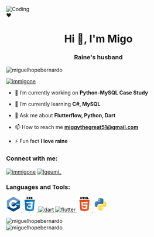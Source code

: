 <img align="right" alt="Coding" width="1000" src="[https://pbs.twimg.com/profile_banners/1617937116436246530/1704946216/1500x500](https://pbs.twimg.com/profile_banners/4012597518/1714498666/1500x500)">♥
<h1 align="center">Hi 👋, I'm Migo</h1>
<h3 align="center">Raine's husband</h3>

<p align="left"> <img src="https://komarev.com/ghpvc/?username=miguelhopebernardo&label=Mga%20stalker%20ko&color=0e75b6&style=flat-square" alt="miguelhopebernardo" /> </p>

<p align="left"> <a href="https://twitter.com/immigone" target="blank"><img src="https://img.shields.io/twitter/follow/immigone?logo=twitter&style=for-the-badge" alt="immigone" /></a> </p>

- 🔭 I’m currently working on **Python-MySQL Case Study**

- 🌱 I’m currently learning **C#, MySQL**

- 💬 Ask me about **Flutterflow, Python, Dart**

- 📫 How to reach me **miggythegreat51@gmail.com**

- ⚡ Fun fact **I love raine**

<h3 align="left">Connect with me:</h3>
<p align="left">
<a href="https://twitter.com/immigone" target="blank"><img align="center" src="https://raw.githubusercontent.com/rahuldkjain/github-profile-readme-generator/master/src/images/icons/Social/twitter.svg" alt="immigone" height="30" width="40" /></a>
<a href="https://instagram.com/lgeumi_" target="blank"><img align="center" src="https://raw.githubusercontent.com/rahuldkjain/github-profile-readme-generator/master/src/images/icons/Social/instagram.svg" alt="lgeumi_" height="30" width="40" /></a>
</p>

<h3 align="left">Languages and Tools:</h3>
<p align="left"> <a href="https://www.w3schools.com/cpp/" target="_blank" rel="noreferrer"> <img src="https://raw.githubusercontent.com/devicons/devicon/master/icons/cplusplus/cplusplus-original.svg" alt="cplusplus" width="40" height="40"/> </a> <a href="https://www.w3schools.com/css/" target="_blank" rel="noreferrer"> <img src="https://raw.githubusercontent.com/devicons/devicon/master/icons/css3/css3-original-wordmark.svg" alt="css3" width="40" height="40"/> </a> <a href="https://dart.dev" target="_blank" rel="noreferrer"> <img src="https://www.vectorlogo.zone/logos/dartlang/dartlang-icon.svg" alt="dart" width="40" height="40"/> </a> <a href="https://flutter.dev" target="_blank" rel="noreferrer"> <img src="https://www.vectorlogo.zone/logos/flutterio/flutterio-icon.svg" alt="flutter" width="40" height="40"/> </a> <a href="https://www.w3.org/html/" target="_blank" rel="noreferrer"> <img src="https://raw.githubusercontent.com/devicons/devicon/master/icons/html5/html5-original-wordmark.svg" alt="html5" width="40" height="40"/> </a> <a href="https://www.python.org" target="_blank" rel="noreferrer"> <img src="https://raw.githubusercontent.com/devicons/devicon/master/icons/python/python-original.svg" alt="python" width="40" height="40"/> </a> </p>

<p><img align="left" width="400" src="https://github-readme-stats.vercel.app/api?username=miguelhopebernardo&show_icons=true&theme=dracula&title_color=ffffff&text_color=ffffff&bg_color=387285&locale=en" alt="miguelhopebernardo" /></p>

<p>&nbsp;<img align="center" width="400" src="https://github-readme-streak-stats.herokuapp.com/?user=miguelhopebernardo&theme=dark" alt="miguelhopebernardo" /></p>

